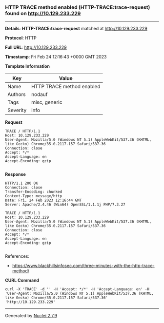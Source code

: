 ### HTTP TRACE method enabled (HTTP-TRACE:trace-request) found on http://10.129.233.229
---
**Details**: **HTTP-TRACE:trace-request**  matched at http://10.129.233.229

**Protocol**: HTTP

**Full URL**: http://10.129.233.229

**Timestamp**: Fri Feb 24 12:16:43 +0000 GMT 2023

**Template Information**

| Key | Value |
|---|---|
| Name | HTTP TRACE method enabled |
| Authors | nodauf |
| Tags | misc, generic |
| Severity | info |

**Request**
```http
TRACE / HTTP/1.1
Host: 10.129.233.229
User-Agent: Mozilla/5.0 (Windows NT 5.1) AppleWebKit/537.36 (KHTML, like Gecko) Chrome/35.0.2117.157 Safari/537.36
Connection: close
Accept: */*
Accept-Language: en
Accept-Encoding: gzip


```

**Response**
```http
HTTP/1.1 200 OK
Connection: close
Transfer-Encoding: chunked
Content-Type: message/http
Date: Fri, 24 Feb 2023 12:16:44 GMT
Server: Apache/2.4.46 (Win64) OpenSSL/1.1.1j PHP/7.3.27

TRACE / HTTP/1.1
Host: 10.129.233.229
User-Agent: Mozilla/5.0 (Windows NT 5.1) AppleWebKit/537.36 (KHTML, like Gecko) Chrome/35.0.2117.157 Safari/537.36
Connection: close
Accept: */*
Accept-Language: en
Accept-Encoding: gzip


```

References: 
- https://www.blackhillsinfosec.com/three-minutes-with-the-http-trace-method/

**CURL Command**
```
curl -X 'TRACE' -d '' -H 'Accept: */*' -H 'Accept-Language: en' -H 'User-Agent: Mozilla/5.0 (Windows NT 5.1) AppleWebKit/537.36 (KHTML, like Gecko) Chrome/35.0.2117.157 Safari/537.36' 'http://10.129.233.229'
```
---
Generated by [Nuclei 2.7.9](https://github.com/projectdiscovery/nuclei)